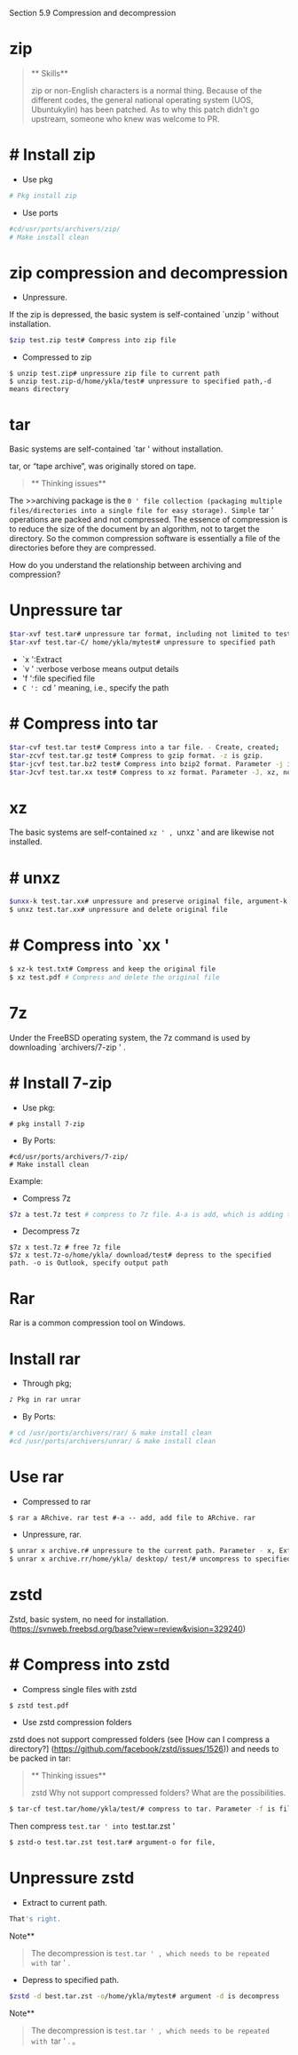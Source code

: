 Section 5.9 Compression and decompression

# zip

>** Skills**
>
>zip or non-English characters is a normal thing. Because of the different codes, the general national operating system (UOS, Ubuntukylin) has been patched. As to why this patch didn't go upstream, someone who knew was welcome to PR.

# # Install zip

- Use pkg

```sh '
# Pkg install zip
````

- Use ports

```sh '
#cd/usr/ports/archivers/zip/
# Make install clean
````

# zip compression and decompression



- Unpressure.

If the zip is depressed, the basic system is self-contained `unzip ' without installation.

```sh '
$zip test.zip test# Compress into zip file
````

- Compressed to zip

````
$ unzip test.zip# unpressure zip file to current path
$ unzip test.zip-d/home/ykla/test# unpressure to specified path,-d means directory
````

# tar

Basic systems are self-contained `tar ' without installation.

tar, or “tape archive”, was originally stored on tape.

>** Thinking issues**
>
The >>archiving package is the `0 ' file collection (packaging multiple files/directories into a single file for easy storage). Simple `tar ' operations are packed and not compressed. The essence of compression is to reduce the size of the document by an algorithm, not to target the directory. So the common compression software is essentially a file of the directories before they are compressed.
>
How do you understand the relationship between archiving and compression?

# Unpressure tar #



```sh '
$tar-xvf test.tar# unpressure tar format, including not limited to test.tar.bz2, test.tar.gz, test.tar.xx:
$tar-xvf test.tar-C/ home/ykla/mytest# unpressure to specified path
````

- `x ':Extract
- `v ' :verbose verbose means output details
- 'f ':file specified file
- `C ': `cd ' meaning, i.e., specify the path

# # Compress into tar

```sh '
$tar-cvf test.tar test# Compress into a tar file. - Create, created;
$tar-zcvf test.tar.gz test# Compress to gzip format. -z is gzip.
$tar-jcvf test.tar.bz2 test# Compress into bzip2 format. Parameter -j is bzip2, note case
$tar-Jcvf test.tar.xx test# Compress to xz format. Parameter -J, xz, note case
````

# xz

The basic systems are self-contained `xz ' , `unxz ' and are likewise not installed.

# # unxz #

```sh '
$unxx-k test.tar.xx# unpressure and preserve original file, argument-k keep (reserved), same
$ unxz test.tar.xx# unpressure and delete original file
````

# # Compress into `xx '

```sh '
$ xz-k test.txt# Compress and keep the original file
$ xz test.pdf # Compress and delete the original file
````

# 7z

Under the FreeBSD operating system, the 7z command is used by downloading `archivers/7-zip ' .

# # Install 7-zip

- Use pkg:

````
# pkg install 7-zip
````

- By Ports:

````
#cd/usr/ports/archivers/7-zip/
# Make install clean
````

Example:

- Compress 7z

```sh '
$7z a test.7z test # compress to 7z file. A-a is add, which is adding the file to compression to test.7z.
````

- Decompress 7z

````
$7z x test.7z # free 7z file
$7z x test.7z-o/home/ykla/ download/test# depress to the specified path. -o is Outlook, specify output path
````

# Rar

Rar is a common compression tool on Windows.

# Install rar #

- Through pkg;

```sh '
♪ Pkg in rar unrar
````

- By Ports:

```sh '
# cd /usr/ports/archivers/rar/ & make install clean
#cd /usr/ports/archivers/unrar/ & make install clean
````

# Use rar #

- Compressed to rar

````
$ rar a ARchive. rar test #-a -- add, add file to ARchive. rar
````

- Unpressure, rar.

```sh '
$ unrar x archive.r# unpressure to the current path. Parameter - x, Extract, depression
$ unrar x archive.rr/home/ykla/ desktop/ test/# uncompress to specified directory
````

# zstd

Zstd, basic system, no need for installation. (https://svnweb.freebsd.org/base?view=review&vision=329240)

# # Compress into zstd

- Compress single files with zstd

```sh '
$ zstd test.pdf
````

- Use zstd compression folders

zstd does not support compressed folders (see [How can I compress a directory?] (https://github.com/facebook/zstd/issues/1526)) and needs to be packed in tar:

>** Thinking issues**
>
>zstd Why not support compressed folders? What are the possibilities.

```sh '
$ tar-cf test.tar/home/ykla/test/# compress to tar. Parameter -f is file(file)
````

Then compress `test.tar ' into `test.tar.zst '

```sh '
$ zstd-o test.tar.zst test.tar# argument-o for file,
````

# Unpressure zstd

- Extract to current path.

```sh '
That's right.
````

Note**
>
>The decompression is `test.tar ' , which needs to be repeated with `tar ' .

- Depress to specified path.

```sh '
$zstd -d best.tar.zst -o/home/ykla/mytest# argument -d is decompress
````

Note**
>
>The decompression is `test.tar ' , which needs to be repeated with `tar ' .
。